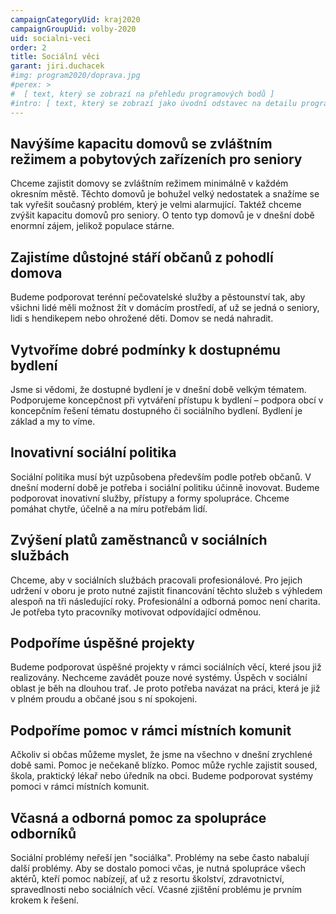 ```yaml
---
campaignCategoryUid: kraj2020
campaignGroupUid: volby-2020
uid: socialni-veci
order: 2
title: Sociální věci
garant: jiri.duchacek 
#img: program2020/doprava.jpg
#perex: >
#  [ text, který se zobrazí na přehledu programových bodů ]
#intro: [ text, který se zobrazí jako úvodní odstavec na detailu programového bodu ]
---
```

## Navýšíme kapacitu domovů se zvláštním režimem a pobytových zařízeních pro seniory 
Chceme zajistit domovy se zvláštním režimem minimálně v každém okresním městě. Těchto domovů je bohužel velký nedostatek a snažíme se tak vyřešit současný problém, který je velmi alarmující. Taktéž chceme zvýšit kapacitu domovů pro seniory. O tento typ domovů je v dnešní době enormní zájem, jelikož populace stárne. 

## Zajistíme důstojné stáří občanů z pohodlí domova
Budeme podporovat terénní pečovatelské služby a pěstounství tak, aby všichni lidé měli možnost žít v domácím prostředí, ať už se jedná o seniory, lidi s hendikepem nebo ohrožené děti. Domov se nedá nahradit. 

## Vytvoříme dobré podmínky k dostupnému bydlení
Jsme si vědomi, že dostupné bydlení je v dnešní době velkým tématem. Podporujeme koncepčnost při vytváření přístupu k bydlení – podpora obcí v koncepčním řešení tématu dostupného či sociálního bydlení. Bydlení je základ a my to víme. 

## Inovativní sociální politika
Sociální politika musí být uzpůsobena především podle potřeb občanů. V dnešní moderní době je potřeba i sociální politiku účinně inovovat. Budeme podporovat inovativní služby, přístupy a formy spolupráce. Chceme pomáhat chytře, účelně a na míru potřebám lidí. 

## Zvýšení platů zaměstnanců v sociálních službách
Chceme, aby v sociálních službách pracovali profesionálové. Pro jejich udržení v oboru je proto nutné zajistit financování těchto služeb s výhledem alespoň na tři následující roky. Profesionální a odborná pomoc není charita. Je potřeba tyto pracovníky motivovat odpovídající odměnou. 

## Podpoříme úspěšné projekty
Budeme podporovat úspěšné projekty v rámci sociálních věcí, které jsou již realizovány. Nechceme zavádět pouze nové systémy. Úspěch v sociální oblast je běh na dlouhou trať. Je proto potřeba navázat na práci, která je již v plném proudu a občané jsou s ní spokojeni. 

## Podpoříme pomoc v rámci místních komunit
Ačkoliv si občas můžeme myslet, že jsme na všechno v dnešní zrychlené době sami. Pomoc je nečekaně blízko. Pomoc může rychle zajistit soused, škola, praktický lékař nebo úředník na obci. Budeme podporovat systémy pomoci v rámci místních komunit.

## Včasná a odborná pomoc za spolupráce odborníků
Sociální problémy neřeší jen "sociálka". Problémy na sebe často nabalují další problémy. Aby se dostalo pomoci včas, je nutná spolupráce všech aktérů, kteří pomoc nabízejí, ať už z resortu školství, zdravotnictví, spravedlnosti nebo sociálních věcí. Včasné zjištění problému je prvním krokem k řešení.


